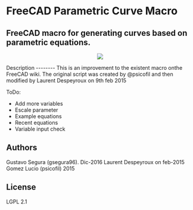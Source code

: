 # FreeCAD Parametric Curve Macro
FreeCAD macro for generating curves based on parametric equations.
--------
<p align="center">
<img src="images/example.png" align = "center">
</p>
Description
--------
This is an improvement to the existent macro onthe FreeCAD wiki.
The original script was created by @psicofil and then modified by Laurent Despeyroux on 9th feb 2015

ToDo: 
* Add more variables
* Escale parameter 
* Example equations
* Recent equations
* Variable input check

Authors
-----
Gustavo Segura (gsegura96). Dic-2016
Laurent Despeyroux on feb-2015
Gomez Lucio (psicofil) 2015


License
-----
LGPL 2.1
